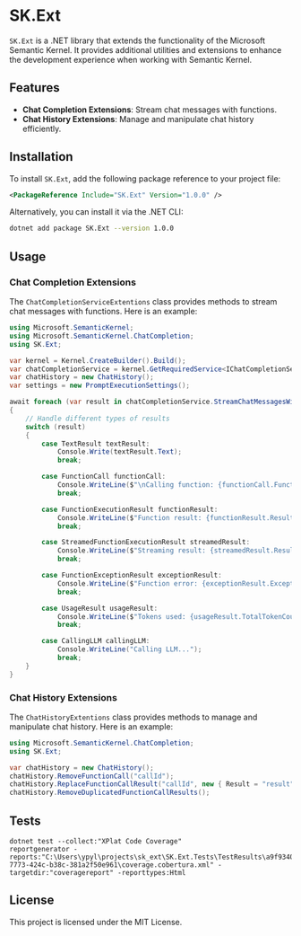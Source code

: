 # SK.Ext

`SK.Ext` is a .NET library that extends the functionality of the Microsoft Semantic Kernel. It provides additional utilities and extensions to enhance the development experience when working with Semantic Kernel.

## Features

- **Chat Completion Extensions**: Stream chat messages with functions.
- **Chat History Extensions**: Manage and manipulate chat history efficiently.

## Installation

To install `SK.Ext`, add the following package reference to your project file:

```xml
<PackageReference Include="SK.Ext" Version="1.0.0" />
```

Alternatively, you can install it via the .NET CLI:

```sh
dotnet add package SK.Ext --version 1.0.0
```

## Usage

### Chat Completion Extensions

The `ChatCompletionServiceExtentions` class provides methods to stream chat messages with functions. Here is an example:

```csharp
using Microsoft.SemanticKernel;
using Microsoft.SemanticKernel.ChatCompletion;
using SK.Ext;

var kernel = Kernel.CreateBuilder().Build();
var chatCompletionService = kernel.GetRequiredService<IChatCompletionService>();
var chatHistory = new ChatHistory();
var settings = new PromptExecutionSettings();

await foreach (var result in chatCompletionService.StreamChatMessagesWithFunctions(kernel, chatHistory, settings))
{
    // Handle different types of results
    switch (result)
    {
        case TextResult textResult:
            Console.Write(textResult.Text);
            break;

        case FunctionCall functionCall:
            Console.WriteLine($"\nCalling function: {functionCall.FunctionName}");
            break;

        case FunctionExecutionResult functionResult:
            Console.WriteLine($"Function result: {functionResult.Result}");
            break;

        case StreamedFunctionExecutionResult streamedResult:
            Console.WriteLine($"Streaming result: {streamedResult.Result}");
            break;

        case FunctionExceptionResult exceptionResult:
            Console.WriteLine($"Function error: {exceptionResult.Exception.Message}");
            break;

        case UsageResult usageResult:
            Console.WriteLine($"Tokens used: {usageResult.TotalTokenCount}");
            break;

        case CallingLLM callingLLM:
            Console.WriteLine("Calling LLM...");
            break;
    }
}
```

### Chat History Extensions

The `ChatHistoryExtentions` class provides methods to manage and manipulate chat history. Here is an example:

```csharp
using Microsoft.SemanticKernel.ChatCompletion;
using SK.Ext;

var chatHistory = new ChatHistory();
chatHistory.RemoveFunctionCall("callId");
chatHistory.ReplaceFunctionCallResult("callId", new { Result = "result" });
chatHistory.RemoveDuplicatedFunctionCallResults();
```

## Tests

```
dotnet test --collect:"XPlat Code Coverage"
reportgenerator -reports:"C:\Users\ypyl\projects\sk_ext\SK.Ext.Tests\TestResults\a9f93403-7773-424c-b38c-381a2f50e961\coverage.cobertura.xml" -targetdir:"coveragereport" -reporttypes:Html
```

## License

This project is licensed under the MIT License.
